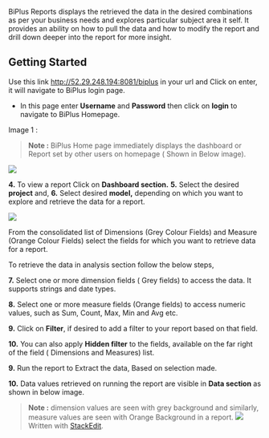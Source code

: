  BiPlus Reports displays the retrieved the data in the desired combinations as per your business needs and explores particular subject area it self. It provides an ability on how to pull the data and how to modify the report and drill down deeper into the report for more insight.

## Getting Started

Use this link http://52.29.248.194:8081/biplus in your url and Click on enter, it will navigate to BiPlus login page. 

-  In this page enter **Username** and **Password** then click on **login** to navigate to BiPlus Homepage. 

Image 1 :

> **Note :** BiPlus Home page immediately displays the dashboard or Report set by other users on homepage ( Shown in Below image).

![
](https://raw.githubusercontent.com/sv18042016/fp1/master/images/homepage.png)

**4.** To view a report Click on **Dashboard section.** 
**5.** Select the desired **project** and,
**6.** Select desired **model,** depending on which you want to explore and retrieve the data for a report.

![
](https://raw.githubusercontent.com/sv18042016/fp1/master/images/analyse_ur.png)

From the consolidated list of Dimensions (Grey Colour Fields) and Measure (Orange Colour Fields)  select the fields for which you want to retrieve data for a report. 
 
 To retrieve the data in analysis section follow the below steps,
 
**7.**  Select one or more dimension fields ( Grey fields) to access the data. It supports strings and date types.

**8.** Select one or more measure fields (Orange fields) to access numeric values, such as Sum, Count, Max, Min and  Avg etc. 

**9.** Click on **Filter**, if desired to add a filter to your report based on that field.

**10.** You can also apply **Hidden filter** to the fields, available on the far right of the field ( Dimensions and Measures) list.
 
 **9.** Run the report to Extract the data, Based on selection made.

**10.** Data values retrieved on running the report are visible in **Data section** as shown in below image.

> **Note :** dimension values are seen with grey background and similarly, measure values are seen with Orange Background in a report.
![
](https://raw.githubusercontent.com/sv18042016/fp1/master/images/filter_ur.png)
> Written with [StackEdit](https://stackedit.io/).
<!--stackedit_data:
eyJoaXN0b3J5IjpbMjk0NjU1MTQ2LDEzODUyMTQzNzYsOTQ0Mj
c1MDk4LDE0Njg1NzI5ODAsLTc2MDQxNzExOF19
-->